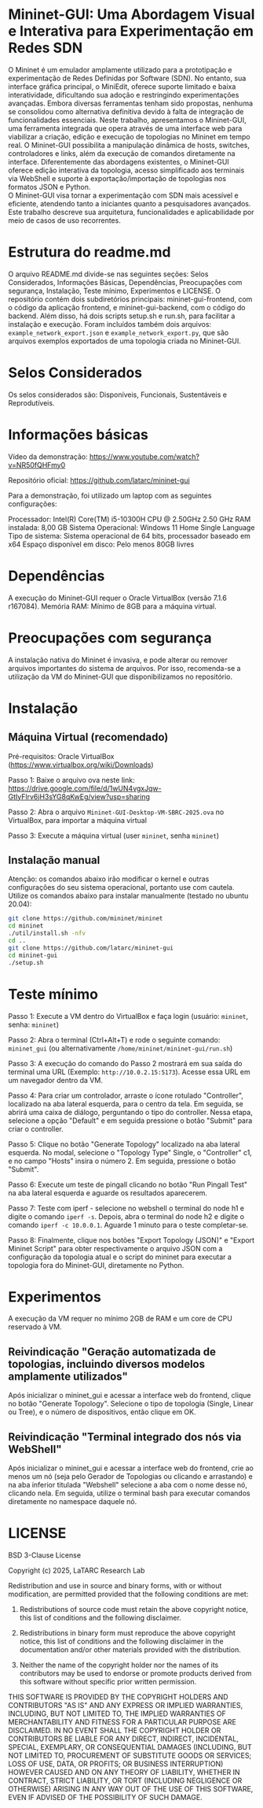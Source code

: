 # Mininet-GUI: Uma Abordagem Visual e Interativa para Experimentação em Redes SDN

O Mininet é um emulador amplamente utilizado para a prototipação e experimentação de Redes Definidas por Software (SDN). No entanto, sua interface gráfica principal, o MiniEdit, oferece suporte limitado e baixa interatividade, dificultando sua adoção e restringindo experimentações avançadas. Embora diversas ferramentas tenham sido propostas, nenhuma se consolidou como alternativa definitiva devido à falta de integração de funcionalidades essenciais. 
Neste trabalho, apresentamos o Mininet-GUI, uma ferramenta integrada que opera através de uma interface web para viabilizar a criação, edição e execução de topologias no Mininet em tempo real. O Mininet-GUI possibilita a manipulação dinâmica de hosts, switches, controladores e links, além da execução de comandos diretamente na interface. Diferentemente das abordagens existentes, o Mininet-GUI oferece edição interativa da topologia, acesso simplificado aos terminais via WebShell e suporte à exportação/importação de topologias nos formatos JSON e Python.  
O Mininet-GUI visa tornar a experimentação com SDN mais acessível e eficiente, atendendo tanto a iniciantes quanto a pesquisadores avançados. Este trabalho descreve sua arquitetura, funcionalidades e aplicabilidade por meio de casos de uso recorrentes.

# Estrutura do readme.md

O arquivo README.md divide-se nas seguintes seções: Selos Considerados, Informações Básicas, Dependências, Preocupações com segurança, Instalação, Teste mínimo, Experimentos e LICENSE.
O repositório contém dois subdiretórios principais: mininet-gui-frontend, com o código da aplicação frontend, e mininet-gui-backend, com o código do backend.
Além disso, há dois scripts setup.sh e run.sh, para facilitar a instalação e execução.
Foram incluídos também dois arquivos: `example_network_export.json` e `example_network_export.py`, que são arquivos exemplos exportados de uma topologia criada no Mininet-GUI.


# Selos Considerados

Os selos considerados são: Disponíveis, Funcionais, Sustentáveis e Reprodutíveis.


# Informações básicas

Vídeo da demonstração: <https://www.youtube.com/watch?v=NR50fQHFmy0>

Repositório oficial: <https://github.com/latarc/mininet-gui>

Para a demonstração, foi utilizado um laptop com as seguintes configurações:

Processador:	Intel(R) Core(TM) i5-10300H CPU @ 2.50GHz   2.50 GHz
RAM instalada:	8,00 GB
Sistema Operacional:	Windows 11 Home Single Language
Tipo de sistema:	Sistema operacional de 64 bits, processador baseado em x64
Espaço disponível em disco: Pelo menos 80GB livres


# Dependências

A execução do Mininet-GUI requer o Oracle VirtualBox (versão 7.1.6 r167084).
Memória RAM: Mínimo de 8GB para a máquina virtual.


# Preocupações com segurança

A instalação nativa do Mininet é invasiva, e pode alterar ou remover arquivos importantes do sistema de arquivos. 
Por isso, recomenda-se a utilização da VM do Mininet-GUI que disponibilizamos no repositório.


# Instalação

## Máquina Virtual (recomendado)

Pré-requisitos: Oracle VirtualBox (<https://www.virtualbox.org/wiki/Downloads>)

Passo 1: Baixe o arquivo ova neste link: <https://drive.google.com/file/d/1wUN4vgxJqw-GtIyFlrv6jH3sYG8qKwEg/view?usp=sharing>

Passo 2: Abra o arquivo `Mininet-GUI-Desktop-VM-SBRC-2025.ova` no VirtualBox, para importar a máquina virtual

Passo 3: Execute a máquina virtual (user `mininet`, senha `mininet`)


## Instalação manual

Atenção: os comandos abaixo irão modificar o kernel e outras configurações do seu sistema operacional, portanto use com cautela.
Utilize os comandos abaixo para instalar manualmente (testado no ubuntu 20.04):

```bash
git clone https://github.com/mininet/mininet
cd mininet
./util/install.sh -nfv
cd ..
git clone https://github.com/latarc/mininet-gui
cd mininet-gui
./setup.sh
```


# Teste mínimo

Passo 1: Execute a VM dentro do VirtualBox e faça login (usuário: `mininet`, senha: `mininet`)

Passo 2: Abra o terminal (Ctrl+Alt+T) e rode o seguinte comando: `mininet_gui` (ou alternativamente `/home/mininet/mininet-gui/run.sh`)

Passo 3: A execução do comando do Passo 2 mostrará em sua saída do terminal uma URL (Exemplo: `http://10.0.2.15:5173`). Acesse essa URL em um navegador dentro da VM.

Passo 4: Para criar um controlador, arraste o ícone rotulado "Controller", localizado na aba lateral esquerda, para o centro da tela. Em seguida, se abrirá uma caixa de diálogo, perguntando o tipo do controller. Nessa etapa, selecione a opção "Default" e em seguida pressione o botão "Submit" para criar o controller.

Passo 5: Clique no botão "Generate Topology" localizado na aba lateral esquerda. No modal, selecione o "Topology Type" Single, o "Controller" c1, e no campo "Hosts" insira o número 2. Em seguida, pressione o botão "Submit".

Passo 6: Execute um teste de pingall clicando no botão "Run Pingall Test" na aba lateral esquerda e aguarde os resultados aparecerem.

Passo 7: Teste com iperf - selecione no webshell o terminal do node h1 e digite o comando `iperf -s`. Depois, abra o terminal do node h2 e digite o comando `iperf -c 10.0.0.1`. Aguarde 1 minuto para o teste completar-se.

Passo 8: Finalmente, clique nos botões "Export Topology (JSON)" e "Export Mininet Script" para obter respectivamente o arquivo JSON com a configuração da topologia atual e o script do mininet para executar a topologia fora do Mininet-GUI, diretamente no Python.


# Experimentos

A execução da VM requer no mínimo 2GB de RAM e um core de CPU reservado à VM.

## Reivindicação "Geração automatizada de topologias, incluindo diversos modelos amplamente utilizados"

Após inicializar o mininet_gui e acessar a interface web do frontend, clique no botão "Generate Topology". Selecione o tipo de topologia (Single, Linear ou Tree), 
e o número de dispositivos, então clique em OK.

## Reivindicação "Terminal integrado dos nós via WebShell"

Após inicializar o mininet_gui e acessar a interface web do frontend, crie ao menos um nó (seja pelo Gerador de Topologias ou clicando e arrastando) e na aba inferior titulada "Webshell"
selecione a aba com o nome desse nó, clicando nela.
Em seguida, utilize o terminal bash para executar comandos diretamente no namespace daquele nó.

# LICENSE

BSD 3-Clause License

Copyright (c) 2025, LaTARC Research Lab

Redistribution and use in source and binary forms, with or without
modification, are permitted provided that the following conditions are met:

1. Redistributions of source code must retain the above copyright notice, this
   list of conditions and the following disclaimer.

2. Redistributions in binary form must reproduce the above copyright notice,
   this list of conditions and the following disclaimer in the documentation
   and/or other materials provided with the distribution.

3. Neither the name of the copyright holder nor the names of its
   contributors may be used to endorse or promote products derived from
   this software without specific prior written permission.

THIS SOFTWARE IS PROVIDED BY THE COPYRIGHT HOLDERS AND CONTRIBUTORS "AS IS"
AND ANY EXPRESS OR IMPLIED WARRANTIES, INCLUDING, BUT NOT LIMITED TO, THE
IMPLIED WARRANTIES OF MERCHANTABILITY AND FITNESS FOR A PARTICULAR PURPOSE ARE
DISCLAIMED. IN NO EVENT SHALL THE COPYRIGHT HOLDER OR CONTRIBUTORS BE LIABLE
FOR ANY DIRECT, INDIRECT, INCIDENTAL, SPECIAL, EXEMPLARY, OR CONSEQUENTIAL
DAMAGES (INCLUDING, BUT NOT LIMITED TO, PROCUREMENT OF SUBSTITUTE GOODS OR
SERVICES; LOSS OF USE, DATA, OR PROFITS; OR BUSINESS INTERRUPTION) HOWEVER
CAUSED AND ON ANY THEORY OF LIABILITY, WHETHER IN CONTRACT, STRICT LIABILITY,
OR TORT (INCLUDING NEGLIGENCE OR OTHERWISE) ARISING IN ANY WAY OUT OF THE USE
OF THIS SOFTWARE, EVEN IF ADVISED OF THE POSSIBILITY OF SUCH DAMAGE.

